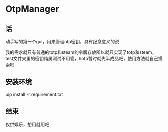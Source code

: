 # OtpManager

## 话

动手写的第一个gui，用来管理otp密钥，具有纪念意义的说

我的需求就只有普通的totp和steam的令牌存放所以就只实现了totp和steam，test文件夹里的密钥纯属测试不用管，hotp暂时就先半成品吧，使用方法就自己摸索吧

## 安装环境

pip install -r requirement.txt

##  结束

仅供娱乐，想用就用吧